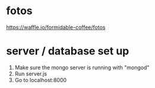 # fotos

https://waffle.io/formidable-coffee/fotos

# server / database set up

1. Make sure the mongo server is running with "mongod"
2. Run server.js
3. Go to localhost:8000
